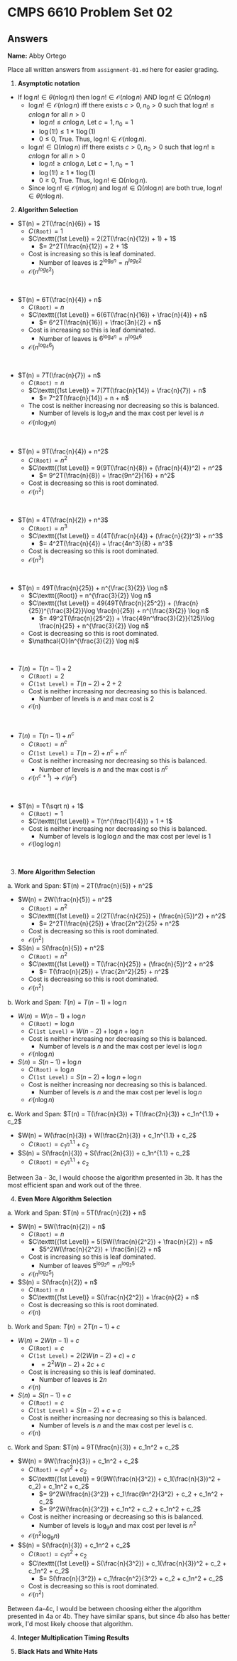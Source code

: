   # CMPS 6610 Problem Set 02
## Answers

**Name:** Abby Ortego


Place all written answers from `assignment-01.md` here for easier grading.

1. **Asymptotic notation**
- If $\log n! \in \theta(n \log n)$ then $\log n! \in \mathcal{O}(n \log n)$ AND $\log n! \in \mathcal{\Omega}(n \log n)$
  - $\log n! \in \mathcal{O}(n \log n)$ iff there exists $c>0, n_0 > 0$ such that $\log n! \leq c n \log n$ for all $n>0$
    - $\log n! \leq c n \log n$, Let $c=1, n_0=1$
    - $\log(1!) \leq 1 * 1 \log(1)$
    - $0 \leq 0$, True. Thus, $\log n! \in \mathcal{O}(n \log n)$.
  - $\log n! \in \mathcal{\Omega}(n \log n)$  iff there exists $c>0, n_0 > 0$ such that $\log n! \geq c n \log n$ for all $n>0$
    - $\log n! \geq c n \log n$, Let $c=1, n_0=1$
    - $\log(1!) \geq 1 * 1 \log(1)$
    - $0 \geq 0$, True. Thus, $\log n! \in \mathcal{\Omega}(n \log n)$.
  - Since $\log n! \in \mathcal{O}(n \log n)$ and $\log n! \in \mathcal{\Omega}(n \log n)$ are both true, $\log n! \in \theta(n \log n)$. 

2. **Algorithm Selection**
- $T(n) = 2T(\frac{n}{6}) + 1$
  - $C\texttt{(Root)} = 1$
  - $C\texttt{(1st Level)} = 2(2T(\frac{n}{12}) + 1) + 1$
    - $= 2^2T(\frac{n}{12}) + 2 + 1$
  - Cost is increasing so this is leaf dominated. 
    - Number of leaves is $2^{\log_6 n} = n^{log_6 2}$
  - $\mathcal{O}(n^{log_6 2})$
<br>

- $T(n) = 6T(\frac{n}{4}) + n$
  - $C\texttt{(Root)} = n$
  - $C\texttt{(1st Level)} = 6(6T(\frac{n}{16}) + \frac{n}{4}) + n$
    - $= 6^2T(\frac{n}{16}) + \frac{3n}{2} + n$
  - Cost is increasing so this is leaf dominated. 
    - Number of leaves is $6^{\log_4 n} = n^{\log_4 6}$
  - $\mathcal{O}(n^{\log_4 6})$
<br>

- $T(n) = 7T(\frac{n}{7}) + n$
  - $C\texttt{(Root)} = n$
  - $C\texttt{(1st Level)} = 7(7T(\frac{n}{14}) + \frac{n}{7}) + n$
    - $= 7^2T(\frac{n}{14}) + n + n$
  - The cost is neither increasing nor decreasing so this is balanced.
    - Number of levels is $\log_7 n$ and the max cost per level is $n$
  - $\mathcal{O}(n \log_7 n)$
<br>

- $T(n) = 9T(\frac{n}{4}) + n^2$
  - $C\texttt{(Root)} = n^2$
  - $C\texttt{(1st Level)} = 9(9T(\frac{n}{8}) + (\frac{n}{4})^2) + n^2$
    - $= 9^2T(\frac{n}{8}) + \frac{9n^2}{16} + n^2$
  - Cost is decreasing so this is root dominated.
  - $\mathcal{O}(n^2)$
<br>

- $T(n) = 4T(\frac{n}{2}) + n^3$
  - $C\texttt{(Root)} = n^3$
  - $C\texttt{(1st Level)} = 4(4T(\frac{n}{4}) + (\frac{n}{2})^3) + n^3$
    - $= 4^2T(\frac{n}{4}) + \frac{4n^3}{8} + n^3$
  - Cost is decreasing so this is root dominated. 
  - $\mathcal{O}(n^3)$
<br>

- $T(n) = 49T(\frac{n}{25}) + n^{\frac{3}{2}} \log n$
  - $C\texttt{(Root)} = n^{\frac{3}{2}} \log n$
  - $C\texttt{(1st Level)} = 49(49T(\frac{n}{25^2}) + (\frac{n}{25})^{\frac{3}{2}}\log \frac{n}{25}) + n^{\frac{3}{2}} \log n$
    - $= 49^2T(\frac{n}{25^2}) + \frac{49n^\frac{3}{2}}{125}\log \frac{n}{25} + n^{\frac{3}{2}} \log n$
  - Cost is decreasing so this is root dominated. 
  - $\mathcal{O}(n^{\frac{3}{2}} \log n)$
<br>

- $T(n) = T(n-1) + 2$
  - $C\texttt{(Root)} = 2$
  - $C\texttt{(1st Level)} = T(n-2) + 2 + 2$
  - Cost is neither increasing nor decreasing so this is balanced.
    - Number of levels is $n$ and max cost is $2$
  - $\mathcal{O}(n)$
<br>

- $T(n) = T(n-1) + n^c$
  - $C\texttt{(Root)} = n^c$
  - $C\texttt{(1st Level)} = T(n-2) + n^c + n^c$
  - Cost is neither increasing nor decreasing so this is balanced. 
    - Number of levels is $n$ and the max cost is $n^c$
  - $\mathcal{O}(n^{c+1}) \rightarrow \mathcal{O}(n^c)$
<br>

- $T(n) = T(\sqrt n) + 1$
  - $C\texttt{(Root)} = 1$
  - $C\texttt{(1st Level)} = T(n^{\frac{1}{4}}) + 1 + 1$
  - Cost is neither increasing nor decreasing so this is balanced. 
    - Number of levels is $\log \log n$ and the max cost per level is $1$
  - $\mathcal{O}(\log \log n)$ 
<br>

3. **More Algorithm Selection** 

a. Work and Span: $T(n) = 2T(\frac{n}{5}) + n^2$ 
- $W(n) = 2W(\frac{n}{5}) + n^2$
  - $C\texttt{(Root)} = n^2$
  - $C\texttt{(1st Level)} = 2(2T(\frac{n}{25}) + (\frac{n}{5})^2) + n^2$
    - $= 2^2T(\frac{n}{25}) + \frac{2n^2}{25} + n^2$
  - Cost is decreasing so this is root dominated. 
  - $\mathcal{O}(n^2)$
- $S(n) = S(\frac{n}{5}) + n^2$
  - $C\texttt{(Root)} = n^2$
  - $C\texttt{(1st Level)} = T(\frac{n}{25}) + (\frac{n}{5})^2 + n^2$
    - $= T(\frac{n}{25}) + \frac{2n^2}{25} + n^2$
  - Cost is decreasing so this is root dominated. 
  - $\mathcal{O}(n^2)$

b. Work and Span: $T(n) = T(n-1) + \log n$
- $W(n) = W(n-1) + \log n$
  - $C\texttt{(Root)} = \log n$
  - $C\texttt{(1st Level)} = W(n-2) + \log n + \log n$
  - Cost is neither increasing nor decreasing so this is balanced.
    - Number of levels is $n$ and the max cost per level is $\log n$ 
  - $\mathcal{O}(n \log n)$
- $S(n) = S(n-1) + \log n$
  - $C\texttt{(Root)} = \log n$
  - $C\texttt{(1st Level)} = S(n-2) + \log n + \log n$
  - Cost is neither increasing nor decreasing so this is balanced.
    - Number of levels is $n$ and the max cost per level is $\log n$ 
  - $\mathcal{O}(n \log n)$

**c.** Work and Span: $T(n) = T(\frac{n}{3}) + T(\frac{2n}{3}) + c_1n^{1.1} + c_2$
- $W(n) = W(\frac{n}{3}) + W(\frac{2n}{3}) + c_1n^{1.1} + c_2$
  - $C\texttt{(Root)} = c_1n^{1.1} + c_2$
- $S(n) = S(\frac{n}{3}) + S(\frac{2n}{3}) + c_1n^{1.1} + c_2$
  - $C\texttt{(Root)} = c_1n^{1.1} + c_2$

Between 3a - 3c, I would choose the algorithm presented in 3b. It has the most efficient span and work out of the three. 

4. **Even More Algorithm Selection** 

a. Work and Span: $T(n) = 5T(\frac{n}{2}) + n$
- $W(n) = 5W(\frac{n}{2}) + n$
  - $C\texttt{(Root)} = n$
  - $C\texttt{(1st Level)} = 5(5W(\frac{n}{2^2}) + \frac{n}{2}) + n$
    - $5^2W(\frac{n}{2^2}) + \frac{5n}{2} + n$
  - Cost is increasing so this is leaf dominated. 
    - Number of leaves $5^{\log_2 n} = n^{\log_2 5}$
  - $\mathcal{O}(n^{\log_2 5})$
- $S(n) = S(\frac{n}{2}) + n$
  - $C\texttt{(Root)} = n$
  - $C\texttt{(1st Level)} = S(\frac{n}{2^2}) + \frac{n}{2} + n$
  - Cost is decreasing so this is root dominated. 
  - $\mathcal{O}(n)$

b. Work and Span: $T(n) = 2T(n-1) + c$
- $W(n) = 2W(n-1) + c$
  - $C\texttt{(Root)} = c$
  - $C\texttt{(1st Level)} = 2(2W(n-2) + c) + c$
    - $= 2^2W(n-2) + 2c + c$
  - Cost is increasing so this is leaf dominated. 
    - Number of leaves is $2n$
  - $\mathcal{O}(n)$
- $S(n) = S(n-1) + c$
  - $C\texttt{(Root)} = c$
  - $C\texttt{(1st Level)} = S(n-2) + c + c$
  - Cost is neither increasing nor decreasing so this is balanced. 
    - Number of levels is $n$ and the max cost per level is  c. 
  - $\mathcal{O}(n)$

c. Work and Span: $T(n) = 9T(\frac{n}{3}) + c_1n^2 + c_2$
- $W(n) = 9W(\frac{n}{3}) + c_1n^2 + c_2$
  - $C\texttt{(Root)} = c_1n^2 + c_2$
  - $C\texttt{(1st Level)} = 9(9W(\frac{n}{3^2}) + c_1(\frac{n}{3})^2 + c_2) + c_1n^2 + c_2$
    - $= 9^2W(\frac{n}{3^2}) + c_1\frac{9n^2}{3^2} + c_2 + c_1n^2 + c_2$
    - $= 9^2W(\frac{n}{3^2}) + c_1n^2 + c_2 + c_1n^2 + c_2$
  - Cost is neither increasing or decreasing so this is balanced.
    - Number of levels is $\log_9 n$ and max cost per level is $n^2$
  - $\mathcal{O}(n^2 \log_9 n)$
- $S(n) = S(\frac{n}{3}) + c_1n^2 + c_2$
  - $C\texttt{(Root)} = c_1n^2 + c_2$
  - $C\texttt{(1st Level)} = S(\frac{n}{3^2}) + c_1(\frac{n}{3})^2 + c_2 + c_1n^2 + c_2$
    - $= S(\frac{n}{3^2}) + c_1\frac{n^2}{3^2} + c_2 + c_1n^2 + c_2$
  - Cost is decreasing so this is root dominated.
  - $\mathcal{O}(n^2)$

Between 4a-4c, I would be between choosing either the algorithm presented in 4a or 4b. They have similar spans, but since 4b also has better work, I'd most likely choose that algorithm. 

4. **Integer Multiplication Timing Results**

5. **Black Hats and White Hats**
